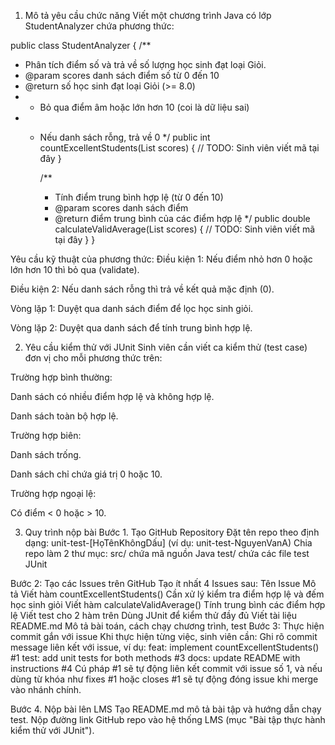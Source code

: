 1. Mô tả yêu cầu chức năng
Viết một chương trình Java có lớp StudentAnalyzer chứa phương thức:

public class StudentAnalyzer {
/**
* Phân tích điểm số và trả về số lượng học sinh đạt loại Giỏi.
* @param scores danh sách điểm số từ 0 đến 10
* @return số học sinh đạt loại Giỏi (>= 8.0)
* - Bỏ qua điểm âm hoặc lớn hơn 10 (coi là dữ liệu sai)
* - Nếu danh sách rỗng, trả về 0
*/
public int countExcellentStudents(List<Double> scores) {
// TODO: Sinh viên viết mã tại đây
}

    /**
     * Tính điểm trung bình hợp lệ (từ 0 đến 10)
     * @param scores danh sách điểm
     * @return điểm trung bình của các điểm hợp lệ
     */
    public double calculateValidAverage(List<Double> scores) {
        // TODO: Sinh viên viết mã tại đây
    }
}

Yêu cầu kỹ thuật của phương thức:
Điều kiện 1: Nếu điểm nhỏ hơn 0 hoặc lớn hơn 10 thì bỏ qua (validate).

Điều kiện 2: Nếu danh sách rỗng thì trả về kết quả mặc định (0).

Vòng lặp 1: Duyệt qua danh sách điểm để lọc học sinh giỏi.

Vòng lặp 2: Duyệt qua danh sách để tính trung bình hợp lệ.

2. Yêu cầu kiểm thử với JUnit
Sinh viên cần viết ca kiểm thử (test case) đơn vị cho mỗi phương thức trên:

Trường hợp bình thường:

Danh sách có nhiều điểm hợp lệ và không hợp lệ.

Danh sách toàn bộ hợp lệ.

Trường hợp biên:

Danh sách trống.

Danh sách chỉ chứa giá trị 0 hoặc 10.

Trường hợp ngoại lệ:

Có điểm < 0 hoặc > 10.


3. Quy trình nộp bài
Bước 1. Tạo GitHub Repository
Đặt tên repo theo định dạng: unit-test-[HọTênKhôngDấu] (ví dụ: unit-test-NguyenVanA)
Chia repo làm 2 thư mục:
src/ chứa mã nguồn Java
test/ chứa các file test JUnit

Bước 2: Tạo các Issues trên GitHub
Tạo ít nhất 4 Issues sau:
Tên Issue	Mô tả
Viết hàm countExcellentStudents()	Cần xử lý kiểm tra điểm hợp lệ và đếm học sinh giỏi
Viết hàm calculateValidAverage()	Tính trung bình các điểm hợp lệ
Viết test cho 2 hàm trên	Dùng JUnit để kiểm thử đầy đủ
Viết tài liệu README.md	Mô tả bài toán, cách chạy chương trình, test
Bước 3: Thực hiện commit gắn với issue
Khi thực hiện từng việc, sinh viên cần:
Ghi rõ commit message liên kết với issue, ví dụ:
feat: implement countExcellentStudents() #1
test: add unit tests for both methods #3
docs: update README with instructions #4
Cú pháp #1 sẽ tự động liên kết commit với issue số 1, và nếu dùng từ khóa như fixes #1 hoặc closes #1 sẽ tự động đóng issue khi merge vào nhánh chính.

Bước 4. Nộp bài lên LMS
Tạo README.md mô tả bài tập và hướng dẫn chạy test.
Nộp đường link GitHub repo vào hệ thống LMS (mục "Bài tập thực hành kiểm thử với JUnit").